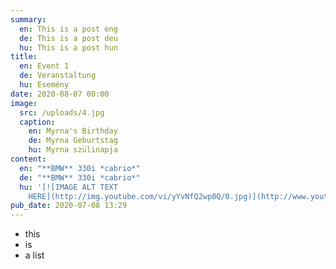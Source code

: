 ```yaml
---
summary:
  en: This is a post eng
  de: This is a post deu
  hu: This is a post hun
title:
  en: Event 1
  de: Veranstaltung
  hu: Esemény
date: 2020-08-07 00:00
image:
  src: /uploads/4.jpg
  caption:
    en: Myrna's Birthday
    de: Myrna Geburtstag
    hu: Myrna szülinapja
content:
  en: "**BMW** 330i *cabrio*"
  de: "**BMW** 330i *cabrio*"
  hu: '[![IMAGE ALT TEXT
    HERE](http://img.youtube.com/vi/yYvNfQ2wp0Q/0.jpg)](http://www.youtube.com/watch?v=yYvNfQ2wp0Q){:target="_blank"}'
pub_date: 2020-07-08 13:29
---
```

- this
- is
- a list
